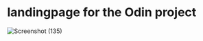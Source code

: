 # landingpage for the Odin project 

![Screenshot (135)](https://github.com/cjpanda/landingpage/assets/107156444/354c8423-0c21-4303-b2c5-e87dbfe071db)
